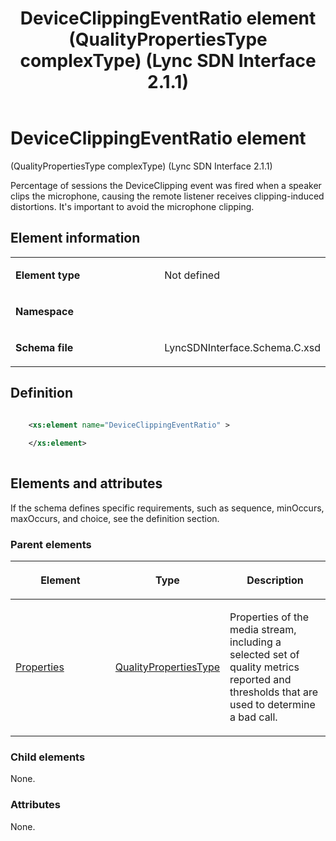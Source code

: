 ﻿---
title: DeviceClippingEventRatio element (QualityPropertiesType complexType) (Lync SDN Interface 2.1.1)
TOCTitle: DeviceClippingEventRatio element
ms:assetid: f89b8253-83dd-95bc-b1cc-9a524c3224c5
ms:mtpsurl: https://msdn.microsoft.com/library/Dn912711(v=office.15)
ms:contentKeyID: 64126881
ms.date: 02/16/2015
mtps_version: v=office.15
dev_langs:
- xml
---

# DeviceClippingEventRatio element 

(QualityPropertiesType complexType) (Lync SDN Interface 2.1.1)

Percentage of sessions the DeviceClipping event was fired when a speaker clips the microphone, causing the remote listener receives clipping-induced distortions. It's important to avoid the microphone clipping.

## Element information

<table>
<colgroup>
<col style="width: 50%" />
<col style="width: 50%" />
</colgroup>
<tbody>
<tr class="odd">
<td><p><strong>Element type</strong></p></td>
<td><p>Not defined</p></td>
</tr>
<tr class="even">
<td><p><strong>Namespace</strong></p></td>
<td><p></p></td>
</tr>
<tr class="odd">
<td><p><strong>Schema file</strong></p></td>
<td><p>LyncSDNInterface.Schema.C.xsd</p></td>
</tr>
</tbody>
</table>


## Definition

```xml

    <xs:element name="DeviceClippingEventRatio" >
    
    </xs:element>
  
```

## Elements and attributes

If the schema defines specific requirements, such as sequence, minOccurs, maxOccurs, and choice, see the definition section.

### Parent elements

<table>
<colgroup>
<col style="width: 33%" />
<col style="width: 33%" />
<col style="width: 33%" />
</colgroup>
<thead>
<tr class="header">
<th><p>Element</p></th>
<th><p>Type</p></th>
<th><p>Description</p></th>
</tr>
</thead>
<tbody>
<tr class="odd">
<td><p><a href="properties-element-qualitytype-complextype-lync-sdn-interface-2-1-1.md">Properties</a></p></td>
<td><p><a href="qualitypropertiestype-complextype-lync-sdn-interface-2-1-1.md">QualityPropertiesType</a></p></td>
<td><p>Properties of the media stream, including a selected set of quality metrics reported and thresholds that are used to determine a bad call.</p></td>
</tr>
</tbody>
</table>


### Child elements

None.

### Attributes

None.

